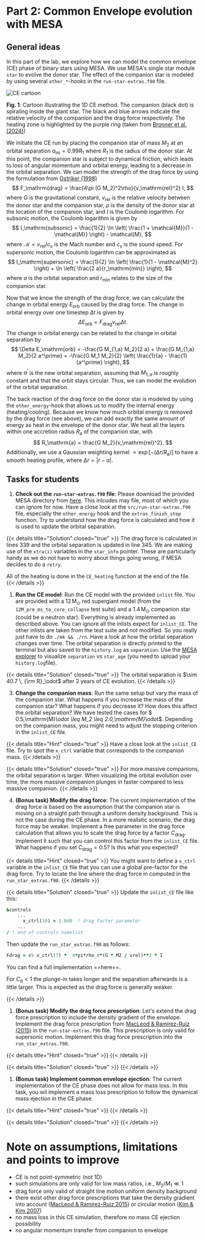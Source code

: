 # Part 2: Common Envelope evolution with MESA

## General ideas

In this part of the lab, we explore how we can model the common envelope (CE) phase of binary stars using MESA. We use MESA's single star module `star` to evolve the donor star. The effect of the companion star is modeled by using several `other_*`-hooks in the `run-star-extras.f90` file.

![CE cartoon](/wednesday/CE_cartoon.png)

**Fig. 1**: Cartoon illustrating the 1D CE method. The companion (black dot) is spiraling inside the giant star. The black and blue arrows indicate the relative velocity of the companion and the drag force respectively. The heating zone is highlighted by the purple ring (taken from [Bronner et al. (2024)](https://doi.org/10.25518/0037-9565.12322))

We initiate the CE run by placing the companion star of mass $M_2$ at an orbital separation $a_\mathrm{ini}= 0.99R_1$ where $R_1$ is the radius of the donor star. At this point, the companion star is subject to dynamical friction, which leads to loss of angular momentum and orbital energy, leading to a decrease in the orbital separation. We can model the strength of the drag force by using the formulation from [Ostriker (1998)](https://ui.adsabs.harvard.edu/link_gateway/1999ApJ...513..252O/doi:10.1086/306858)
$$
F_\mathrm{drag} = \frac{4\pi (G M_2)^2\rho}{v_\mathrm{rel}^2} I,
$$
where $G$ is the gravitational constant, $v_\mathrm{rel}$ is the relative velocity between the donor star and the companion star, $\rho$ is the density of the donor star at the location of the companion star, and $I$ is the Coulomb logarithm. For subsonic motion, the Coulomb logarithm is given by
$$
I_\mathrm{subsonic} = \frac{1}{2} \ln \left( \frac{1 + \mathcal{M}}{1 - \mathcal{M}} \right) - \mathcal{M},
$$
where $\mathcal{M} = v_\mathrm{rel}/c_s$ is the Mach number and $c_s$ is the sound speed. For supersonic motion, the Coulomb logarithm can be approximated as
$$
I_\mathrm{supersonic} = \frac{1}{2} \ln \left( \frac{1}{1 - \mathcal{M}^2} \right) + \ln \left( \frac{2 a}{r_\mathrm{min}} \right),
$$
where $a$ is the orbital separation and $r_\mathrm{min}$ relates to the size of the companion star. 

Now that we know the strength of the drag force, we can calculate the change in orbital energy $E_\mathrm{orb}$ caused by the drag force. The change in orbital energy over one timestep $\Delta t$ is given by
$$
\Delta E_\mathrm{orb} = F_\mathrm{drag} v_\mathrm{rel} \Delta t.
$$
The change in orbital energy can be related to the change in orbital separation by
$$
\Delta E_\mathrm{orb} = -\frac{G M_{1,a} M_2}{2 a} + \frac{G M_{1,a} M_2}{2 a^\prime} = -\frac{G M_1 M_2}{2} \left( \frac{1}{a} - \frac{1}{a^\prime} \right),
$$
where $a^\prime$ is the new orbital separation, assuming that $M_{1,a}$ is roughly constant and that the orbit stays circular. Thus, we can model the evolution of the orbital separation.

The back reaction of the drag force on the donor star is modeled by using the `other_energy`-hook that allows us to modify the internal energy (heating/cooling). Because we know how much orbital energy is removed by the drag force (see above), we can add exactly the same amount of energy as heat in the envelope of the donor star. We heat all the layers within one accretion radius $R_\mathrm{a}$ of the companion star, with
$$
R_\mathrm{a} = \frac{G M_2}{v_\mathrm{rel}^2}.
$$
Additionally, we use a Gaussian weighting kernel $\propto \exp[-(\Delta r/R_\mathrm{a})]$ to have a smooth heating profile, where $\Delta r = |r - a|$.


## Tasks for students

1. **Check out the `run-star-extras.f90` file**: Please download the provided MESA directory from [here](../../static/wednesday/lab2_part2.zip). This inlcudes may file, most of which you can ignore for now. Have a close look at the `src/run-star-extras.f90` file, especially the `other_energy` hook and the `extras_finish_step` function. Try to understand how the drag force is calculated and how it is used to update the orbital separation.

{{< details title="Solution" closed="true" >}}
The drag force is calculated in lines 339 and the orbital separation is updated in line 345. We are making use of the `xtra(i)` variables in the `star_info` pointer. These are particularly handy as we do not have to worry about things going wrong, if MESA decides to do a `retry`.

All of the heating is done in the `CE_heating` function at the end of the file.
{{< /details >}}


1. **Run the CE model**: Run the CE model with the provided `inlist` file. You are provided with a $12\,\mathrm{M}_\odot$ red supergiant model (from the `12M_pre_ms_to_core_collapse` test suite) and a $1.4\,\mathrm{M}_\odot$ companion star (could be a neutron star). Everything is already implemented as described above. You can ignore all the inlists expect for `inlist_CE`. The other inlists are taken from the test suite and not modified. So you really just have to do `./mk && ./rn`. Have a look at how the orbital separation changes over time. The orbital separation is directly printed to the terminal but also saved to the `history.log` as `separation`. Use the [MESA explorer](https://billwolf.space/mesa-explorer/) to visualize `separation` vs `star_age` (you need to upload your `history.log`file).

{{< details title="Solution" closed="true" >}}
The orbital separation is $\sim 40.7 \, {\rm R}_\odot$ after 2 years of CE evolution.
{{< /details >}}

3. **Change the companion mass**: Run the same setup but vary the mass of the companion star. What happens if you increase the mass of the companion star? What happens if you decrease it? How does this affect the orbital separation? We have tested the cases for $ 0.5\,\mathrm{M}_\odot \leq M_2 \leq 2.0\,\mathrm{M}_\odot$. Depending on the companion mass, you might need to adjust the stopping criterion in the `inlist_CE` file.

{{< details title="Hint" closed="true" >}}
Have a close look at the `inlist_CE` file. Try to spot the `x_ctrl` variable that corresponds to the companion mass.
{{< /details >}}

{{< details title="Solution" closed="true" >}}
For more massive companions, the orbital separation is larger. When visualizing the orbital evolution over time, the more massive companion plunges in faster compared to less massive companion. 
{{< /details >}}

4. **(Bonus task) Modify the drag force**: The current implementation of the drag force is based on the assumption that the companion star is moving on a straight path through a uniform density background. This is not the case during the CE phase. In a more realistic scenario, the drag force may be weaker. Implement a free parameter in the drag force calculation that allows you to scale the drag force by a factor $C_\mathrm{drag}$. Implement it such that you can control this factor from the `inlist_CE` file. What happens if you set $C_\mathrm{drag} = 0.5$? Is this what you expected? 

{{< details title="Hint" closed="true" >}}
You might want to define a `x_ctrl` variable in the `inlist_CE` file that you can use a global pre-factor for the drag force. Try to locate the line where the drag force in computed in the `run_star_extras.f90`.
{{< /details >}}

{{< details title="Solution" closed="true" >}}
Update the `inlist_CE` file like this:
```fortran
&controls
    ...
      x_ctrl(10) = 1.0d0  ! drag factor parameter
    ...
/ ! end of controls namelist
```

Then update the `run_star_extras.f90` as follows:
```fortran
Fdrag = s% x_ctrl(7) *  4*pi*rho_r*(G * M2 / vrel)**2 * I
```
You can find a full implementation ==here==.

For $C_\mathrm{d}<1$ the plunge-in takes longer and the separation afterwards is a little larger. This is expected as the drag force is generally weaker.

{{< /details >}}

1. **(Bonus task) Modify the drag force prescription**: Let's extend the drag force prescription to include the density gradient of the envelope. Implement the drag force prescription from [MacLeod & Ramirez-Ruiz (2015)](https://doi.org/10.1088/0004-637X/803/1/41) in the `run-star-extras.f90` file. This prescription is only valid for supersonic motion. Implement this drag force prescription into the `run_star_extras.f90`.

{{< details title="Hint" closed="true" >}}
{{< /details >}}

{{< details title="Solution" closed="true" >}}
{{< /details >}}

1. **(Bonus task) Implement common envelope ejection**: The current implementation of the CE phase does not allow for mass loss. In this task, you wil implement a mass loss prescription to follow the dynamical mass ejection in the CE phase.


{{< details title="Hint" closed="true" >}}
{{< /details >}}

{{< details title="Solution" closed="true" >}}
{{< /details >}}


# Note on assumptions, limitations and points to improve
- CE is not point-symmetric (not 1D)
- such simulations are only valid for low mass ratios, i.e., $M_2/M_1 \ll 1$
- drag force only valid of straight line motion uniform density background
- there exist other drag force prescriptions that take the density gradient into account ([MacLeod & Ramirez-Ruiz 2015](https://doi.org/10.1088/0004-637X/803/1/41)) or circular motion ([Kim & Kim 2007](https://doi.org/10.1086/519302))
- no mass loss in this CE simulation, therefore no mass CE ejection possibility
- no angular momentum transfer from companion to envelope